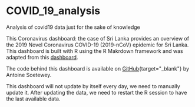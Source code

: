 # COVID_19_analysis
Analysis of covid19 data just for the sake of knowledge 

This Coronavirus dashboard: the case of Sri Lanka provides an overview of the 2019 Novel Coronavirus COVID-19 (2019-nCoV) epidemic for Sri Lanka. This dashboard is built with R using the R Makrdown framework and was adapted from this [dashboard](https://ramikrispin.github.io/coronavirus_dashboard/). 

The code behind this dashboard is available on [GitHub](https://github.com/AntoineSoetewey/coronavirus_dashboard){target="_blank"} by Antoine Soetewey.

This dashboard will not update by itself every day, we need to manually update it. After updating the data, we need to restart the R session to have the last available data.
